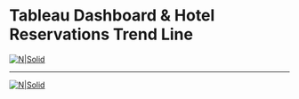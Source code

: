 # Tableau Dashboard & Hotel Reservations Trend Line
[![N|Solid](https://www.linkpicture.com/q/hotel-dash_1.jpg)](https://public.tableau.com/views/HotelBookingEDA/HotelBookingEDA?:language=en-US&:display_count=n&:origin=viz_share_link)

----

[![N|Solid](https://www.linkpicture.com/q/Hotel-trending-line.png)](https://public.tableau.com/views/HotelTrendingLine/Hoteltrendingline?:language=en-US&:display_count=n&:origin=viz_share_link)
